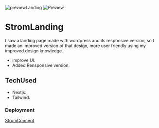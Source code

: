 
![previewLanding](https://i.imgur.com/Cl7s2nB.png)
![Preview](https://i.imgur.com/PdXkWaQ.png)

# StromLanding

I saw a landing page made with wordpress and its responsive version, so I made an improved version of that design, more user friendly using my improved design knowledge.

- improve UI.
- Added Rensponsive version.

## TechUsed

- Nextjs.
- Tailwind.

### Deployment

[StromConcept](https://strom-concept.vercel.app/)